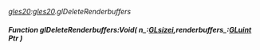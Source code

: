 _[gles20](../../modules/gles20/gles20-module.md):[gles20](../../modules/gles20/gles20-module.md).glDeleteRenderbuffers_
##### Function glDeleteRenderbuffers:Void( n_:[GLsizei](../../modules/gles20/gles20-glsizei.md),renderbuffers_:[GLuint](../../modules/gles20/gles20-gluint.md) Ptr )
